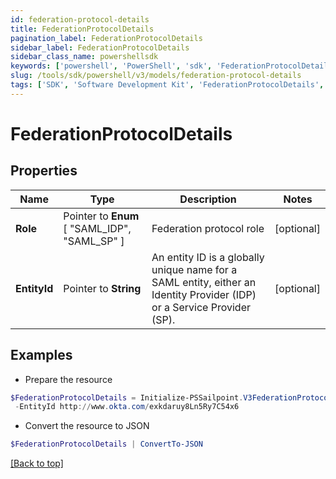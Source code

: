 ```yaml
---
id: federation-protocol-details
title: FederationProtocolDetails
pagination_label: FederationProtocolDetails
sidebar_label: FederationProtocolDetails
sidebar_class_name: powershellsdk
keywords: ['powershell', 'PowerShell', 'sdk', 'FederationProtocolDetails', 'FederationProtocolDetails'] 
slug: /tools/sdk/powershell/v3/models/federation-protocol-details
tags: ['SDK', 'Software Development Kit', 'FederationProtocolDetails', 'FederationProtocolDetails']
---
```



# FederationProtocolDetails

## Properties

Name | Type | Description | Notes
------------ | ------------- | ------------- | -------------
**Role** |  Pointer to  **Enum** [  "SAML_IDP",    "SAML_SP" ] | Federation protocol role | [optional] 
**EntityId** |  Pointer to **String** | An entity ID is a globally unique name for a SAML entity, either an Identity Provider (IDP) or a Service Provider (SP). | [optional] 

## Examples

- Prepare the resource
```powershell
$FederationProtocolDetails = Initialize-PSSailpoint.V3FederationProtocolDetails  -Role SAML_IDP `
 -EntityId http://www.okta.com/exkdaruy8Ln5Ry7C54x6
```

- Convert the resource to JSON
```powershell
$FederationProtocolDetails | ConvertTo-JSON
```


[[Back to top]](#) 

